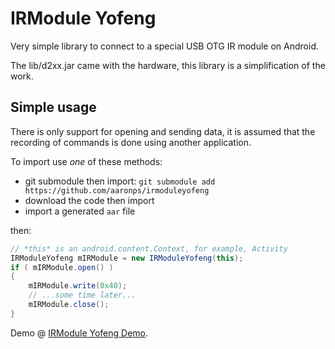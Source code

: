 # IRModule Yofeng

Very simple library to connect to a special USB OTG IR module on Android.

The lib/d2xx.jar came with the hardware, this library is a simplification of the
work.

## Simple usage

There is only support for opening and sending data, it is assumed that the
recording of commands is done using another application.

To import use _one_ of these methods:

* git submodule then import: `git submodule add https://github.com/aaronps/irmoduleyofeng`
* download the code then import
* import a generated `aar` file

then:

```java
// *this* is an android.content.Context, for example, Activity
IRModuleYofeng mIRModule = new IRModuleYofeng(this);
if ( mIRModule.open() )
{
    mIRModule.write(0x40);
    // ...some time later...
    mIRModule.close();
}


```

Demo @ [IRModule Yofeng Demo](https://github.com/aaronps/irmoduleyofeng-demo).
